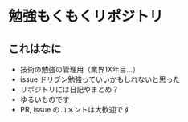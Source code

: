 # 勉強もくもくリポジトリ

## これはなに
- 技術の勉強の管理用（業界1X年目...）
- issue ドリブン勉強っていいかもしれないと思った
- リポジトリには日記やまとめ？
- ゆるいものです
- PR, issue のコメントは大歓迎です
